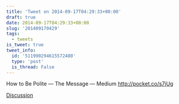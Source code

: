 ```yaml
---
title: 'Tweet on 2014-09-17T04:29:33+00:00'
draft: true
date: 2014-09-17T04:29:33+00:00
slug: '201409170429'
tags:
  - tweets
is_tweet: true
tweet_info:
  id: '511990294615572480'
  type: 'post'
  is_thread: False
---
```




How to Be Polite — The Message — Medium <http://pocket.co/s7jUg>

[Discussion](https://x.com/sytelus/status/511990294615572480)
